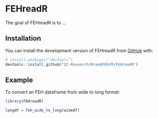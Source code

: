 
<!-- README.md is generated from README.Rmd. Please edit that file -->

# FEHreadR

<!-- badges: start -->
<!-- badges: end -->

The goal of FEHreadR is to …

## Installation

You can install the development version of FEHreadR from
[GitHub](https://github.com/) with:

``` r
# install.packages("devtools")
devtools::install_github("UI-Research/RreadFEH/R/FEHreadR")
```

## Example

To convert an FEH dataframe from wide to long format:

``` r
library(FEHreadR)

longdf = feh_wide_to_long(widedf)
```
